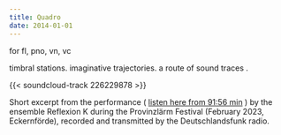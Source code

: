 ```yaml
---
title: Quadro
date: 2014-01-01
---
```

for fl, pno, vn, vc

timbral stations. imaginative trajectories. a route of sound traces . 

{{< soundcloud-track 226229878 >}}

Short excerpt from the performance ( [listen here from 91:56 min](https://www.deutschlandfunk.de/festival-provinzlaerm-100.html) ) by the ensemble Reflexion K during the Provinzlärm Festival (February 2023, Eckernförde), recorded and transmitted by the Deutschlandsfunk radio.

